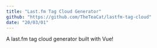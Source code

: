 ```yaml
---
title: "Last.fm Tag Cloud Generator"
github: "https://github.com/TheTeaCat/lastfm-tag-cloud"
date: "20/03/01"
---
```


A last.fm tag cloud generator built with Vue!
